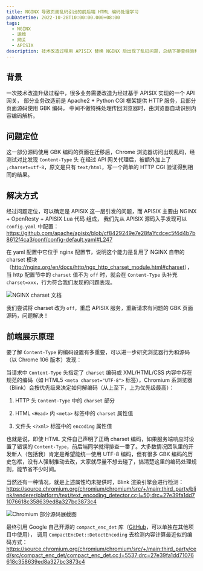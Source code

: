 ```yaml
---
title: NGINX 导致页面乱码引出的前后端 HTML 编码处理学习
pubDatetime: 2022-10-28T10:00:00.000+08:00
tags:
  - NGINX
  - 运维
  - 网关
  - APISIX
description: 技术改造过程用 APISIX 替换 NGINX 后出现了乱码问题，总结下排查经验和原因
---
```


## 背景

一次技术改造升级过程中，很多业务需要改造为经过基于 APISIX 实现的一个 API 网关，
部分业务改造前是 Apache2 + Python CGI 框架提供 HTTP 服务，且部分页面源码使用 GBK 编码，
中间不做特殊处理传回浏览器时，由浏览器自动识别内容编码解析。

## 问题定位

这一部分源码使用 GBK 编码的页面在迁移后，Chrome 浏览器访问出现乱码，经测试对比发现 `Content-Type` 头
在经过 API 网关代理后，被额外加上了 `;charset=utf-8`，原文是只有 `text/html`，写一个简单的 HTTP CGI 验证得到相同的结果。

## 解决方式

经过问题定位，可以确定是 APISIX 这一层引发的问题，而 APISIX 主要由 NGINX + OpenResty + APISIX Lua 代码 组成，
我们先从 APISIX 源码入手发现可以 `config.yaml` 中配置：<https://github.com/apache/apisix/blob/cf8429249e7e28fa1fcdcec5f4d4b7b8612f4ca3/conf/config-default.yaml#L247>

在 yaml 配置中它位于 nginx 配置节，说明这个能力是复用了 NGINX 自带的 charset 模块（<http://nginx.org/en/docs/http/ngx_http_charset_module.html#charset>），
当 http 配置节中的 `charset` 值不为 `off` 时，就会在 `Content-Type` 头补充 `charset=xxx`，行为符合我们发现的问题表现。

![NGINX charset 文档](../assets/202210-nginx-charset-gbk-problem/nginx-charset-directives.png)

我们尝试将 charset 改为 `off`，重启 APISIX 服务，重新请求有问题的 GBK 页面源码，问题解决！

## 前端展示原理

要了解 `Content-Type` 的编码设置有多重要，可以进一步研究浏览器行为和源码（以 Chrome 106 版本）发现：

当请求中 `Content-Type` 头指定了 `charset` 编码或 XML/HTML/CSS 内容中存在规范的编码（如 HTML5 `<meta charset="UTF-8">` 标签），Chromium 系浏览器（Blink）会按优先级来决定如何解编码（从上至下，上为优先级最高）：

1. HTTP 头 `Content-Type` 中的 `charset` 部分

2. HTML `<Head>` 内 `<meta>` 标签中的 `charset` 属性值

3. 文件头 `<?xml>` 标签中的 `encoding` 属性值

也就是说，即使 HTML 文件自己声明了正确 charset 编码，如果服务端响应时设置了错误的 `Content-Type`，前后端同学就得排查一番了。大多数情况团队里的开发新人（包括我）肯定是希望能统一使用 UTF-8 编码，但有很多 GBK 编码的历史包袱，没有人强制推动去改，大家就尽量不想去碰了，搞清楚这里的编码处理规则，能节省不少时间。

当然还有一种情况，就是上述属性均未提供时，Blink 渲染引擎会进行检测：<https://source.chromium.org/chromium/chromium/src/+/main:third_party/blink/renderer/platform/text/text_encoding_detector.cc;l=50;drc=27e39fa1dd71076618c358639ed8a327bc3873c4>

![Chromium 部分源码展截图](../assets/202210-nginx-charset-gbk-problem/chromium-src-p1.png)

最终引用 Google 自己开源的 `compact_enc_det` 库（[GitHub](https://github.com/google/compact_enc_det)，可以单独在其他项目中使用），
调用 `CompactEncDet::DetectEncoding` 去检测内容计算最近似的编码方式：<https://source.chromium.org/chromium/chromium/src/+/main:third_party/ced/src/compact_enc_det/compact_enc_det.cc;l=5537;drc=27e39fa1dd71076618c358639ed8a327bc3873c4>
